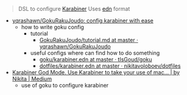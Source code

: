 > DSL to configure [Karabiner](Karabiner.md)
> Uses [edn](edn.md) format

- [yqrashawn/GokuRakuJoudo: config karabiner with ease](https://github.com/yqrashawn/GokuRakuJoudo/blob/master/tutorial.md)
	- how to write goku config
		- tutorial
			- [GokuRakuJoudo/tutorial.md at master · yqrashawn/GokuRakuJoudo](https://github.com/yqrashawn/GokuRakuJoudo/blob/master/tutorial.md#basic7)
		- useful configs where can find how to do something
			- [goku/karabiner.edn at master · tIsGoud/goku](https://github.com/tIsGoud/goku/blob/master/karabiner.edn)
			- [dotfiles/karabiner.edn at master · nikitavoloboev/dotfiles](https://github.com/nikitavoloboev/dotfiles/blob/master/karabiner/karabiner.edn)
- [Karabiner God Mode. Use Karabiner to take your use of mac… | by Nikita | Medium](https://medium.com/@nikitavoloboev/karabiner-god-mode-7407a5ddc8f6)
	- use of goku to configure karabiner